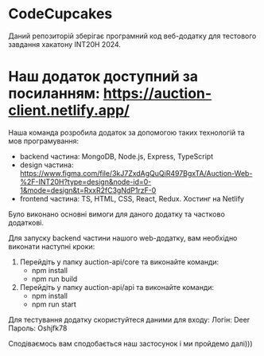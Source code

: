 # CodeCupcakes
Даний репозиторій зберігає програмний код веб-додатку для тестового завдання хакатону INT20H 2024.
# Наш додаток доступний за посиланням: https://auction-client.netlify.app/

Наша команда розробила додаток за допомогою таких технологій та мов програмування:
- backend частина: MongoDB, Node.js, Express, TypeScript
- design частина: https://www.figma.com/file/3kJ7ZxdAgQuQiR497BgxTA/Auction-Web-%2F-INT20H?type=design&node-id=0-1&mode=design&t=RxxR2fC3gNdP1rzF-0
- frontend частина: TS, HTML, CSS, React, Redux. Хостинг на Netlify

Було виконано основні вимоги для даного додатку та частково додаткові.

Для запуску backend частини нашого web-додатку, вам необхідно виконати наступні кроки:
 1. Перейдіть у папку auction-api/core та виконайте команди:
      - npm install
      - npm run build
 2. Перейдіть у папку auction-api/api та виконайте команди:
      - npm install
      - npm run start
  
Для тестування додатку скористуйтеся даними для входу: 
Логін: Deer
Пароль: Oshjfk78


Сподіваємось вам сподобається наш застосунок і ми пройдемо далі)))
